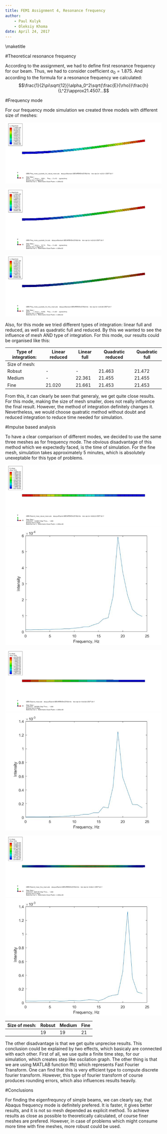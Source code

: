 ```yaml
---
title: FEM1 Assignment 4, Resonance frequency
author:
    - Paul Kulyk
    - Oleksiy Khoma
date: April 24, 2017
---
```


\maketitle

#Theoretical resonance frequency

According to the assignment, we had to define first resonance frequency for our beam. Thus, we had to consider coefficient $\alpha_0=1.875.$
And according to the formula for a resonance frequency we calculated:
$$\frac{1}{2\pi\sqrt{12}}\alpha_0^2\sqrt{\frac{E}{\rho}}\frac{h}{L^2}\approx21.4507...$$

#Frequency mode

For our frequency mode simulation we created three models with different size of meshes:

![Robust mesh, approximal size of seed 0.005](Results\quad_full_robust_mesh.png)

![Medium mesh, approximal size of seed 0.001](Results\quad_full_medium_mesh.png)

![Fine mesh, approximal size of seed 0.001](Results\quad_full_fine_mesh.png)

Also, for this mode we tried different types of integration: linear full and reduced, as well as quadratic full and reduced.
By this we wanted to see the influence of mesh AND type of integration.
For this mode, our results could be organised like this:

|Type of integration:|Linear reduced|Linear full|Quadratic reduced|Quadratic full|
|----|----|----|----|----|
|Size of mesh:| | | | |
|Robsut| - | - |21.463|21.472|
|Medium| - |22.361|21.455|21.455|
|Fine|21.020|21.661|21.453|21.453|

From this, it can clearly be seen that generaly, we get quite close results. For this mode, making the size of mesh smaller, does not really influence the final result.
However, the method of integration definitely changes it. Nevertheless, we would choose quatratic method without doubt and reduced integration to reduce time needed for simulation.


#Impulse based analysis

To  have a clear comparison of different modes, we decided to use the same three meshes as for frequency mode.
The obvious disadvantage of this method which we expectedly faced, is the time of simulation.
For the fine mesh, simulation takes approximately 5 minutes, which is absolutely unexeptable for this type of problems.

![Robust mesh, approximal size of seed 0.005](Results\explicit_linear_robust_mesh.png)    ![Spectrum for robust mesh](Results\explicit_linear_robust.jpg)

![Medium mesh, approximal size of seed 0.001](Results\explicit_linear_medium_mesh.png)     ![Spectrum for medium mesh](Results\explicit_linear_medium.jpg)

![Fine mesh, approximal size of seed 0.001](Results\explicit_linear_fine_mesh.png)      ![Spectrum for fine mesh](Results\explicit_linear_fine.jpg)


|Size of mesh:|Robsut|Medium|Fine|
|----|----|----|----|
| |19|19|21|

The other disadvantage is that we get quite unprecise results.
This conclusion could be explained by two effects, which basicaly are connected with each other. 
First of all, we use quite a finite time step, for our simulation, which creates step like oscilation graph. 
The other thing is that we are using MATLAB function fft() which represents Fast Fourier Transform. 
One can find that this is very efficient type to compute discrete fourier transform. 
However, this type of fourier transform of course produces rounding errors, which also influences results heavily.


#Conclusions

For finding the eigenfrequncy of simple beams, we can clearly say, that Abaqus frequency mode is definitely prefered.
It is faster, it gives better results, and it is not so mesh depended as explicit method.
To achieve results as close as possible to theoretically calculated, of course finer meshes are prefered.
However, in case of problems which might consume more time with fine meshes, more robust could be used.